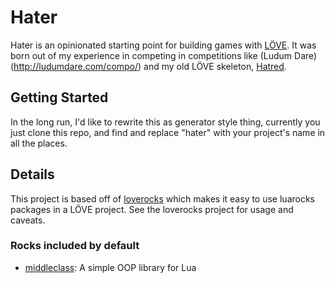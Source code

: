 # Hater

Hater is an opinionated starting point for building games with
[LÖVE](https://love2d.org). It was born out of my experience in competing in
competitions like (Ludum Dare)(http://ludumdare.com/compo/) and my old LÖVE
skeleton, [Hatred](https://github.com/jarednorman/hatred).

## Getting Started

In the long run, I'd like to rewrite this as generator style thing, currently
you just clone this repo, and find and replace "hater" with your project's name
in all the places.

## Details

This project is based off of [loverocks](https://github.com/Alloyed/loverocks)
which makes it easy to use luarocks packages in a LÖVE project. See the
loverocks project for usage and caveats.

### Rocks included by default

- [middleclass](https://luarocks.org/modules/kikito/middleclass): A simple OOP library for Lua
